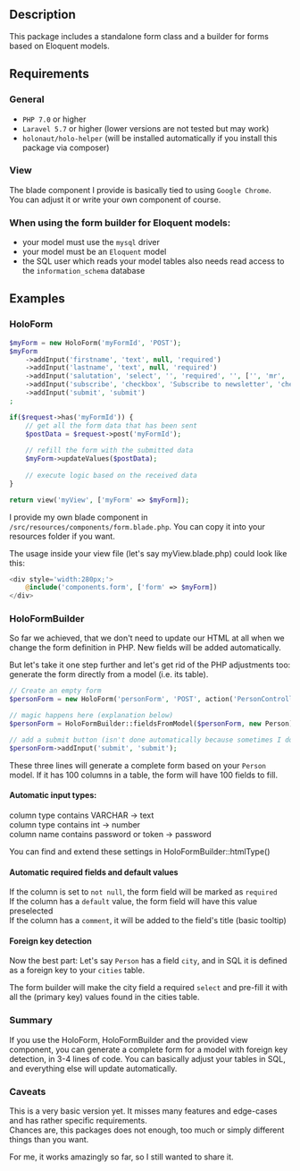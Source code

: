 ## Description
This package includes a standalone form class and a builder for forms based on Eloquent models.

## Requirements
### General
- `PHP 7.0` or higher  
- `Laravel 5.7` or higher (lower versions are not tested but may work)  
- `holonaut/holo-helper` (will be installed automatically if you install this package via composer)

### View
The blade component I provide is basically tied to using `Google Chrome`.  
You can adjust it or write your own component of course. 

### When using the form builder for Eloquent models:
- your model must use the `mysql` driver  
- your model must be an `Eloquent` model
- the SQL user which reads your model tables
also needs read access to the `information_schema` database

## Examples
### HoloForm
```php
$myForm = new HoloForm('myFormId', 'POST');
$myForm
    ->addInput('firstname', 'text', null, 'required')
    ->addInput('lastname', 'text', null, 'required')
    ->addInput('salutation', 'select', '', 'required', '', ['', 'mr', 'ms'])
    ->addInput('subscribe', 'checkbox', 'Subscribe to newsletter', 'checked')
    ->addInput('submit', 'submit')
;

if($request->has('myFormId')) {
    // get all the form data that has been sent
    $postData = $request->post('myFormId');
    
    // refill the form with the submitted data
    $myForm->updateValues($postData);
    
    // execute logic based on the received data
}

return view('myView', ['myForm' => $myForm]);
```

I provide my own blade component in `/src/resources/components/form.blade.php`.
You can copy it into your resources folder if you want.

The usage inside your view file (let's say myView.blade.php) could look like this:

```php
<div style='width:280px;'>
    @include('components.form', ['form' => $myForm])
</div>
```

### HoloFormBuilder
So far we achieved, that we don't need to update our HTML at all
when we change the form definition in PHP. New fields will be added automatically.

But let's take it one step further and let's get rid of the PHP adjustments too:
generate the form directly from a model (i.e. its table).

```php
// Create an empty form
$personForm = new HoloForm('personForm', 'POST', action('PersonController@create'));

// magic happens here (explanation below)
$personForm = HoloFormBuilder::fieldsFromModel($personForm, new Person);

// add a submit button (isn't done automatically because sometimes I don't want it)
$personForm->addInput('submit', 'submit');
```

These three lines will generate a complete form based on your `Person` model.
If it has 100 columns in a table, the form will have 100 fields to fill.

#### Automatic input types:  
column type contains VARCHAR -> text  
column type contains int -> number  
column name contains password or token -> password  

You can find and extend these settings in HoloFormBuilder::htmlType()

#### Automatic required fields and default values
If the column is set to `not null`, the form field will be marked as `required`  
If the column has a `default` value, the form field will have this value preselected  
If the column has a `comment`, it will be added to the field's title (basic tooltip)

#### Foreign key detection
Now the best part: Let's say `Person` has a field `city`, and in SQL it is
defined as a foreign key to your `cities` table.

The form builder will make the city field a required `select` and pre-fill it with all
the (primary key) values found in the cities table.

### Summary
If you use the HoloForm, HoloFormBuilder and the provided view component,
you can generate a complete form for a model with foreign key detection, in 3-4 lines of code.
You can basically adjust your tables in SQL, and everything else will update automatically.

### Caveats
This is a very basic version yet.
It misses many features and edge-cases and has rather specific requirements.  
Chances are, this packages does not enough, too much or simply different things than you want.

For me, it works amazingly so far, so I still wanted to share it.